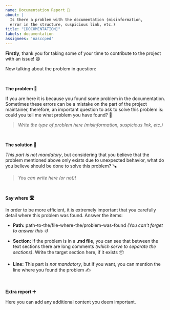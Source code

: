 ```yaml
---
name: Documentation Report 📃
about: |
  Is there a problem with the documentation (misinformation,
  error in the structure, suspicious link, etc.)
title: "[DOCUMENTATION]"
labels: documentation
assignees: 'nasccped'
---
```


<!-- intro text ---------------------------------------------------->
**Firstly**, thank you for taking some of your time to contribute to
the project with an issue! 😄

Now talking about the problem in question:

<br>



<!-- about the problem --------------------------------------------->
**The problem 🚨**

If you are here it is because you found some problem in the
documentation. Sometimes these errors can be a mistake on the part of
the project maintainer, therefore, an important question to ask to
solve this problem is: could you tell me what problem you have
found? 💬

>
> *Write the type of problem here (misinformation, suspicious link,
> etc.)*
>

<br>



<!-- about the solution -------------------------------------------->
**The solution 🔨**

*This part is not mandatory*, but considering that you believe that
the problem mentioned above only exists due to unexpected behavior,
what do you believe should be done to solve this problem? 🪚

>
> *You can write here (or not)!*
>

<br>


<!-- locating the problem ------------------------------------------>
**Say where 🛣️**

In order to be more efficient, it is extremely important that you
carefully detail where this problem was found. Answer the items:

- **Path:** path-to-the/file-where-the/problem-was-found *(You can't
forget to answer this 💀)*

- **Section:** If the problem is in a **.md file**, you can see that
between the text sections there are long comments *(which serve to
separate the sections)*. Write the target section here, if it exists
📦

- **Line:** This part is *not mandatory*, but if you want, you can
mention the line where you found the problem ✍️

<br>



<!-- extra content ------------------------------------------------->
**Extra report ➕**

Here you can add any additional content you deem important.

<br>